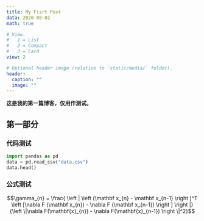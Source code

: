 ```yaml
---
title: My Fisrt Post
data: 2020-08-02
math: true

# View.
#   1 = List
#   2 = Compact
#   3 = Card
view: 2

# Optional header image (relative to `static/media/` folder).
header:
  caption: ""
  image: ""
---
```


**这是我的第一篇博客，仅用作测试。**

## 第一部分

### 代码测试

```python
import pandas as pd
data = pd.read_csv("data.csv")
data.head()
```

### 公式测试

$$\gamma_{n} = \frac{ \left | \left (\mathbf x_{n} - \mathbf x_{n-1} \right )^T \left [\nabla F (\mathbf x_{n}) - \nabla F (\mathbf x_{n-1}) \right ] \right |}{\left \|\nabla F(\mathbf{x}_{n}) - \nabla F(\mathbf{x}_{n-1}) \right \|^2}$$

